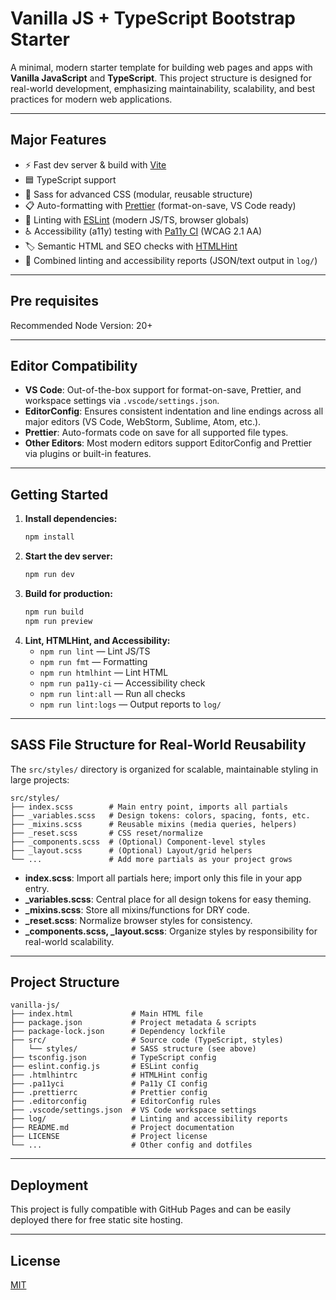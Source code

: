 # Vanilla JS + TypeScript Bootstrap Starter

A minimal, modern starter template for building web pages and apps with **Vanilla JavaScript** and **TypeScript**. This project structure is designed for real-world development, emphasizing maintainability, scalability, and best practices for modern web applications.

---

## Major Features

- ⚡️ Fast dev server & build with [Vite](https://vitejs.dev/)
- 🟦 TypeScript support
- 🎨 Sass for advanced CSS (modular, reusable structure)
- 📋 Auto-formatting with [Prettier](https://prettier.io/) (format-on-save, VS Code ready)
- 🧹 Linting with [ESLint](https://eslint.org/) (modern JS/TS, browser globals)
- ♿ Accessibility (a11y) testing with [Pa11y CI](https://github.com/pa11y/pa11y-ci) (WCAG 2.1 AA)
- 🏷️ Semantic HTML and SEO checks with [HTMLHint](https://htmlhint.com/)
- 📑 Combined linting and accessibility reports (JSON/text output in `log/`)

---

## Pre requisites

Recommended Node Version: 20+

---

## Editor Compatibility

- **VS Code**: Out-of-the-box support for format-on-save, Prettier, and workspace settings via `.vscode/settings.json`.
- **EditorConfig**: Ensures consistent indentation and line endings across all major editors (VS Code, WebStorm, Sublime, Atom, etc.).
- **Prettier**: Auto-formats code on save for all supported file types.
- **Other Editors**: Most modern editors support EditorConfig and Prettier via plugins or built-in features.

---

## Getting Started

1. **Install dependencies:**
   ```sh
   npm install
   ```
2. **Start the dev server:**
   ```sh
   npm run dev
   ```
3. **Build for production:**
   ```sh
   npm run build
   npm run preview
   ```
4. **Lint, HTMLHint, and Accessibility:**
   - `npm run lint` — Lint JS/TS
   - `npm run fmt` — Formatting
   - `npm run htmlhint` — Lint HTML
   - `npm run pa11y-ci` — Accessibility check
   - `npm run lint:all` — Run all checks
   - `npm run lint:logs` — Output reports to `log/`

---

## SASS File Structure for Real-World Reusability

The `src/styles/` directory is organized for scalable, maintainable styling in large projects:

```
src/styles/
├── index.scss        # Main entry point, imports all partials
├── _variables.scss   # Design tokens: colors, spacing, fonts, etc.
├── _mixins.scss      # Reusable mixins (media queries, helpers)
├── _reset.scss       # CSS reset/normalize
├── _components.scss  # (Optional) Component-level styles
├── _layout.scss      # (Optional) Layout/grid helpers
└── ...               # Add more partials as your project grows
```

- **index.scss**: Import all partials here; import only this file in your app entry.
- **\_variables.scss**: Central place for all design tokens for easy theming.
- **\_mixins.scss**: Store all mixins/functions for DRY code.
- **\_reset.scss**: Normalize browser styles for consistency.
- **\_components.scss, \_layout.scss**: Organize styles by responsibility for real-world scalability.

---

## Project Structure

```
vanilla-js/
├── index.html             # Main HTML file
├── package.json           # Project metadata & scripts
├── package-lock.json      # Dependency lockfile
├── src/                   # Source code (TypeScript, styles)
│   └── styles/            # SASS structure (see above)
├── tsconfig.json          # TypeScript config
├── eslint.config.js       # ESLint config
├── .htmlhintrc            # HTMLHint config
├── .pa11yci               # Pa11y CI config
├── .prettierrc            # Prettier config
├── .editorconfig          # EditorConfig rules
├── .vscode/settings.json  # VS Code workspace settings
├── log/                   # Linting and accessibility reports
├── README.md              # Project documentation
├── LICENSE                # Project license
└── ...                    # Other config and dotfiles
```

---

## Deployment

This project is fully compatible with GitHub Pages and can be easily deployed there for free static site hosting.

---

## License

[MIT](./LICENSE)
